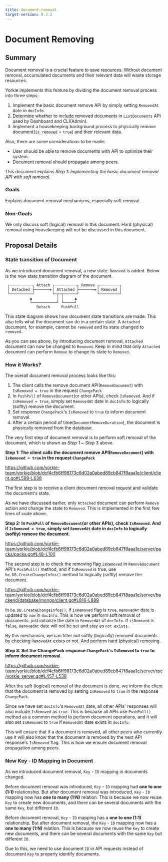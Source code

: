 ```yaml
---
title: document-removal
target-version: 0.3.2
---
```


# Document Removing

## Summary

Document removal is a crucial feature to save resources. Without document removal, accumulated documents and their relevant data will waste storage resources.

Yorkie implements this feature by dividing the document removal process into three steps:

1. Implement the basic document remove API by simply setting `RemovedAt` date in `docInfo`.
2. Determine whether to include removed documents in `ListDocuments` API used by Dashboard and CLI(Admin).
3. Implement a housekeeping background process to physically remove document(`is_removed` = `true`) and their relevant data.
   
Also, there are some considerations to be made:

- User should be able to remove documents with API to optimize their system.
- Document removal should propagate among peers.

This document explains _Step 1: Implementing the basic document removal API with soft removal_.

### Goals

Explains document removal mechanisms, especially soft removal.

### Non-Goals

We only discuss soft (logical) removal in this document. Hard (physical) removal using housekeeping will not be discussed in this document.

## Proposal Details

### State transition of Document

As we introduced document removal, a new state: `Removed` is added. Below is the new state transition diagram of the document.

```
 ┌──────────┐ Attach ┌──────────┐ Remove ┌─────────┐
 │ Detached ├───────►│ Attached ├───────►│ Removed │
 └──────────┘        └─┬─┬──────┘        └─────────┘
           ▲           │ │     ▲
           └───────────┘ └─────┘
              Detach     PushPull
```

This state diagram shows how document state transitions are made. This also tells what the document can do in a certain state. A `detached` document, for example, cannot be `removed` and its state changed to `removed.`

As you can see above, by introducing document removal, `Attached` document can now be changed to `Removed`. Keep in mind that only `Attached` document can perform `Remove` to change its state to `Removed`.

### How it Works?

The overall document removal process looks like this:

1. The client calls the remove document API(`RemoveDocument`) with `IsRemoved = true` in the request `ChangePack`
2. In `PushPull` of `RemoveDocument`(or other APIs), check `IsRemoved`. And if `IsRemoved = true`, simply set `RemovedAt` date in `docInfo` to logically (softly) remove the document.
3. Set response `ChangePack`'s `IsRemoved` to `true` to inform document removal.
4. After a certain period of time(`DocumentRemoveDuration`), the document is physically removed from the database.

The very first step of document removal is to perform soft removal of the document, which is shown as _Step 1_ ~ _Step_ 3 above.

**Step 1: The client calls the document remove API(`RemoveDocument`) with `IsRemoved = true` in the request `ChangePack`**

https://github.com/yorkie-team/yorkie/blob/dcf4cfb6ff98173c6d02a0abed89cb847f8aaa1e/client/client.go#L599-L638

The first step is to receive a client document removal request and validate the document's state.

As we have discussed earlier, only `Attached` document can perform `Remove` action and change the state to `Removed`. This is implemented in the first few lines of code above.

**Step 2: In `PushPull` of `RemoveDocument`(or other APIs), check `IsRemoved`. And if `IsRemoved = true`, simply set `RemovedAt` date in `docInfo` to logically (softly) remove the document.**

https://github.com/yorkie-team/yorkie/blob/dcf4cfb6ff98173c6d02a0abed89cb847f8aaa1e/server/packs/packs.go#L48-L100

The second step is to check the removing flag `IsRemoved` in `RemoveDocument` API's `PushPull()` method, and if `IsRemoved` is true, use `be.DB.CreateChangeInfos()` method to logically (softly) remove the document.

https://github.com/yorkie-team/yorkie/blob/dcf4cfb6ff98173c6d02a0abed89cb847f8aaa1e/server/backend/database/mongo/client.go#L816-L889

In `be.DB.CreateChangeInfos()`, if `isRemoved` flag is `true`, `RemovedAt` date is updated to `now` in `docInfo`. This is how we perform soft removal of documents: just initialize the date in `RemovedAt` of `docInfo`. If `isRemoved` is `false`, `RemovedAt` date will not be set and stay as `not exists`.

By this mechanism, we can filter out softly (logically) removed documents by checking `RemovedAt` exists or not. And perform hard (physical) removing.

**Step 3: Set the ChangePack response `ChangePack`'s `IsRemoved` to `true` to inform document removal.**

https://github.com/yorkie-team/yorkie/blob/dcf4cfb6ff98173c6d02a0abed89cb847f8aaa1e/server/rpc/yorkie_server.go#L457-L538

After the soft (logical) removal of the document is done, we inform the client that the document is removed by setting `IsRemoved` to `true` in the response `ChangePack`.

Since we have set `docInfo`'s `RemovedAt` date, all other APIs' responses will also include `IsRemoved` as `true`. This is because all APIs use `PushPull()` method as a common method to perform document operations, and it will also set `IsRemoved` to `true` if `RemovedAt` date exists in `docInfo`.

This will ensure that if a document is removed, all other peers who currently use it will also know that the document is removed by the next API response's `IsRemoved` flag. This is how we ensure document removal propagation among peers.

### New Key - ID Mapping in Document

As we introduced document removal, `Key` - `ID` mapping in documents changed.

Before document removal was introduced, `Key` - `ID` mapping had **one to one (1:1)** relationship. But after document removal was introduced, `Key` - `ID` mapping now has **one to many (1:N)** relation. This is because we now reuse `Key` to create new documents, and there can be several documents with the same `Key`, but different `ID`.

Before document removal, `Key` - `ID` mapping has a **one to one (1:1)** relationship. But after document removal, the `Key` - `ID` mapping now has a **one to many (1:N)** relation. This is because we now reuse the `Key` to create new documents, and there can be several documents with the same `Key` but different `ID`.

Due to this, we need to use document `ID` in API requests instead of document `Key` to properly identify documents.